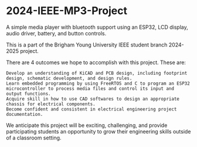 # 2024-IEEE-MP3-Project

A simple media player with bluetooth support using an ESP32, LCD display, audio driver, battery, and button controls.

This is a part of the Brigham Young University IEEE student branch 2024-2025 project.

There are 4 outcomes we hope to accomplish with this project. These are:

    Develop an understanding of KiCAD and PCB design, including footprint design, schematic development, and design rules.
    Learn embedded programming by using FreeRTOS and C to program an ESP32 microcontroller to process media files and control its input and output functions.
    Acquire skill in how to use CAD softwares to design an appropriate chassis for electrical components.
    Become confident and consistent in electrical engineering project documentation.

We anticipate this project will be exciting, challenging, and provide participating students an opportunity to grow their engineering skills outside of a classroom setting.